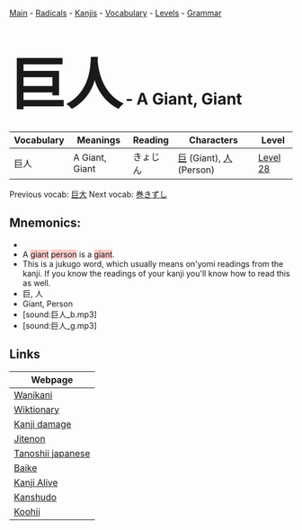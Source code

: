 <style> bigfont {font-size: 100px}</style>
[Main](../README.md) -
[Radicals](../radicals.md) -
[Kanjis](../kanjis.md) -
[Vocabulary](../vocabulary.md) -
[Levels](../levels.md) -
[Grammar](../grammar.md)
# <bigfont> 巨人</bigfont> - A Giant, Giant 

| Vocabulary | Meanings | Reading | Characters | Level |
| --- | --- | --- | --- | --- |
| 巨人 | A Giant, Giant | きょじん |  [巨](../kanjis/巨.md) (Giant), [人](../kanjis/人.md) (Person) | [Level 28](../levels/wk_level28.md) |

Previous vocab: [巨大](巨大.md) Next vocab: [巻きずし](巻きずし.md) 

## Mnemonics:

* 
* A <span style="background-color:#ffcccb"> giant</span> <span style="background-color:#ffcccb"> person</span> is a <span style="background-color:#ffcccb"> giant</span>.
* This is a jukugo word, which usually means on'yomi readings from the kanji. If you know the readings of your kanji you'll know how to read this as well.
* 巨, 人
* Giant, Person
* [sound:巨人_b.mp3]
* [sound:巨人_g.mp3]


## Links 

| Webpage |
| --- |
| [Wanikani          ](https://www.wanikani.com/kanji/巨人) |
| [Wiktionary        ](https://en.wiktionary.org/wiki/巨人) |
| [Kanji damage      ](http://www.kanjidamage.com/kanji/search?utf8=✓&q=巨人) |
| [Jitenon           ](https://jitenon.com/kanji/巨人) |
| [Tanoshii japanese ](https://www.tanoshiijapanese.com/dictionary/kanji.cfm?k=巨人) |
| [Baike             ](https://baike.baidu.com/item/巨人) |
| [Kanji Alive       ](https://app.kanjialive.com/巨人) |
| [Kanshudo          ](https://www.kanshudo.com/searchmn?q=巨人) |
| [Koohii            ](https://kanji.koohii.com/study/kanji/巨人) |
